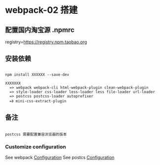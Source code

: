 # webpack-02 搭建

## 配置国内淘宝源 .npmrc

registry=https://registry.npm.taobao.org

## 安装依赖

```

npm install XXXXXX --save-dev

XXXXXXX
  => webpack webpack-cli html-webpack-plugin clean-webpack-plugin
  => style-loader css-loader less-loader less file-loader url-loader
  => postcss postcss-loader autoprefixer
  =》 mini-css-extract-plugin

```

## 备注

```

postcss 需要配置兼容浏览器的版本

```

### Customize configuration

See webpack [Configuration](https://webpack.js.org/)
See postcs [Configuration](https://github.com/postcss/postcss/blob/master/docs/README-cn.md)
